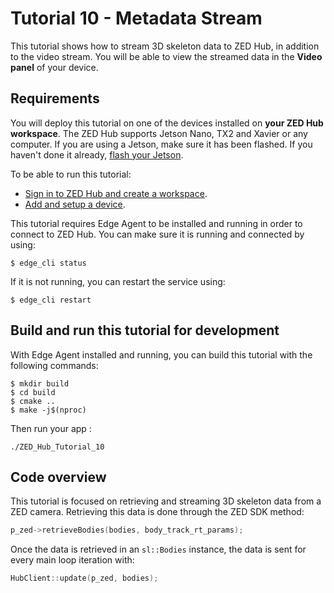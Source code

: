 # Tutorial 10 - Metadata Stream

This tutorial shows how to stream 3D skeleton data to ZED Hub, in addition to the video stream. You will be able to view the streamed data in the **Video panel** of your device.

## Requirements

You will deploy this tutorial on one of the devices installed on **your ZED Hub workspace**. The ZED Hub supports Jetson Nano, TX2 and Xavier or any computer. If you are using a Jetson, make sure it has been flashed. If you haven't done it already, [flash your Jetson](https://docs.nvidia.com/sdk-manager/install-with-sdkm-jetson/index.html).

To be able to run this tutorial:

- [Sign in to ZED Hub and create a workspace](https://www.stereolabs.com/docs/cloud/overview/get-workspace/).
- [Add and setup a device](https://www.stereolabs.com/docs/cloud/overview/setup-device/).

This tutorial requires Edge Agent to be installed and running in order to connect to ZED Hub. You can make sure it is running and connected by using:

```
$ edge_cli status
```

If it is not running, you can restart the service using:

```
$ edge_cli restart
```

## Build and run this tutorial for development

With Edge Agent installed and running, you can build this tutorial with the following commands:

```
$ mkdir build
$ cd build
$ cmake ..
$ make -j$(nproc)
```

Then run your app :

```
./ZED_Hub_Tutorial_10
```

## Code overview

This tutorial is focused on retrieving and streaming 3D skeleton data from a ZED camera. Retrieving this data is done through the ZED SDK method:

```c++
p_zed->retrieveBodies(bodies, body_track_rt_params);
```

Once the data is retrieved in an `sl::Bodies` instance, the data is sent for every main loop iteration with:

```c++
HubClient::update(p_zed, bodies);
```
